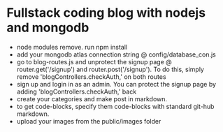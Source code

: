 # Fullstack coding blog with nodejs and mongodb
- node modules remove. run npm install
- add your mongodb atlas connection string @ config/database_con.js
- go to blog-routes.js and unprotect the signup page @ router.get('/signup') and router.post('/signup'). To do this, simply remove 'blogControllers.checkAuth,' on both routes
- sign up and login in as an admin. You can protect the signup page by adding 'blogControllers.checkAuth,' back
- create your categories and make post in markdown.
- to get code-blocks, specify them code-blocks with standard git-hub markdown.
- upload your images from the public/images folder
